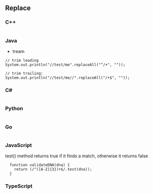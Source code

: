 ## Replace

### C++
```

```

### Java
- tream
```
// trim leading
System.out.println("//test/me".replaceAll("^/+", ""));

// trim trailing:
System.out.println("//test/me//".replaceAll("/+$", ""));
```


### C#
```  

```
### Python
```

```
### Go
```
```

### JavaScript

test() method returns true if it finds a match, otherwise it returns false
```
  function validateDNA(dna) {
    return (/^([A-Z]{3})+$/.test(dna));
  }
```
### TypeScript
```
```